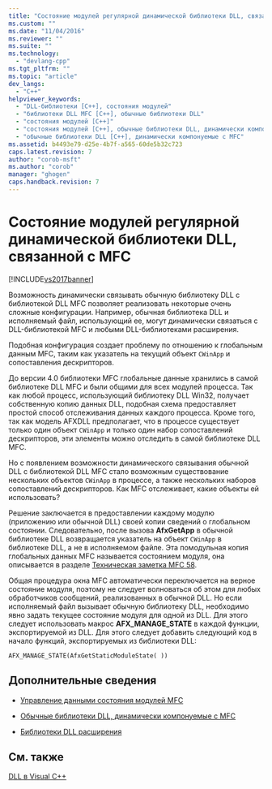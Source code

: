 ```yaml
---
title: "Состояние модулей регулярной динамической библиотеки DLL, связанной с MFC | Microsoft Docs"
ms.custom: ""
ms.date: "11/04/2016"
ms.reviewer: ""
ms.suite: ""
ms.technology: 
  - "devlang-cpp"
ms.tgt_pltfrm: ""
ms.topic: "article"
dev_langs: 
  - "C++"
helpviewer_keywords: 
  - "DLL-библиотеки [C++], состояния модулей"
  - "библиотеки DLL MFC [C++], обычные библиотеки DLL"
  - "состояния модулей [C++]"
  - "состояния модулей [C++], обычные библиотеки DLL, динамически компонуемые с"
  - "обычные библиотеки DLL [C++], динамически компонуемые с MFC"
ms.assetid: b4493e79-d25e-4b7f-a565-60de5b32c723
caps.latest.revision: 7
author: "corob-msft"
ms.author: "corob"
manager: "ghogen"
caps.handback.revision: 7
---
```

# Состояние модулей регулярной динамической библиотеки DLL, связанной с MFC
[!INCLUDE[vs2017banner](../assembler/inline/includes/vs2017banner.md)]

Возможность динамически связывать обычную библиотеку DLL с библиотекой DLL MFC позволяет реализовать некоторые очень сложные конфигурации.  Например, обычная библиотека DLL и исполняемый файл, использующий ее, могут динамически связаться с DLL\-библиотекой MFC и любыми DLL\-библиотеками расширения.  
  
 Подобная конфигурация создает проблему по отношению к глобальным данным MFC, таким как указатель на текущий объект `CWinApp` и сопоставления дескрипторов.  
  
 До версии 4.0 библиотеки MFC глобальные данные хранились в самой библиотеке DLL MFC и были общими для всех модулей процесса.  Так как любой процесс, использующий библиотеку DLL Win32, получает собственную копию данных DLL, подобная схема предоставляет простой способ отслеживания данных каждого процесса.  Кроме того, так как модель AFXDLL предполагает, что в процессе существует только один объект `CWinApp` и только один набор сопоставлений дескрипторов, эти элементы можно отследить в самой библиотеке DLL MFC.  
  
 Но с появлением возможности динамического связывания обычной DLL с библиотекой DLL MFC стало возможным существование нескольких объектов `CWinApp` в процессе, а также нескольких наборов сопоставлений дескрипторов.  Как MFC отслеживает, какие объекты ей использовать?  
  
 Решение заключается в предоставлении каждому модулю \(приложению или обычной DLL\) своей копии сведений о глобальном состоянии.  Следовательно, после вызова **AfxGetApp** в обычной библиотеке DLL возвращается указатель на объект `CWinApp` в библиотеке DLL, а не в исполняемом файле.  Эта помодульная копия глобальных данных MFC называется состоянием модуля, она описывается в разделе [Техническая заметка MFC 58](../mfc/tn058-mfc-module-state-implementation.md).  
  
 Общая процедура окна MFC автоматически переключается на верное состояние модуля, поэтому не следует волноваться об этом для любых обработчиков сообщений, реализованных в обычной DLL.  Но если исполняемый файл вызывает обычную библиотеку DLL, необходимо явно задать текущее состояние модуля для одной из DLL.  Для этого следует использовать макрос **AFX\_MANAGE\_STATE** в каждой функции, экспортируемой из DLL.  Для этого следует добавить следующий код в начало функций, экспортируемых из библиотеки DLL:  
  
```  
AFX_MANAGE_STATE(AfxGetStaticModuleState( ))  
```  
  
## Дополнительные сведения  
  
-   [Управление данными состояния модулей MFC](../mfc/managing-the-state-data-of-mfc-modules.md)  
  
-   [Обычные библиотеки DLL, динамически компонуемые с MFC](../Topic/Regular%20DLLs%20Dynamically%20Linked%20to%20MFC.md)  
  
-   [Библиотеки DLL расширения](../build/extension-dlls-overview.md)  
  
## См. также  
 [DLL в Visual C\+\+](../build/dlls-in-visual-cpp.md)